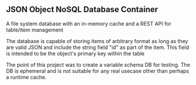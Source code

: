 ## JSON Object NoSQL Database Container

A file system database with an in-memory cache and a REST API for table/item management

The database is capable of storing items of arbitrary format as long as they are valid JSON and include the string field "id" as part of the item. This field is intended to be the object's primary key within the table

The point of this project was to create a variable schema DB for testing. The DB is ephemeral and is not suitable for any real usecase other than perhaps a runtime cache.
